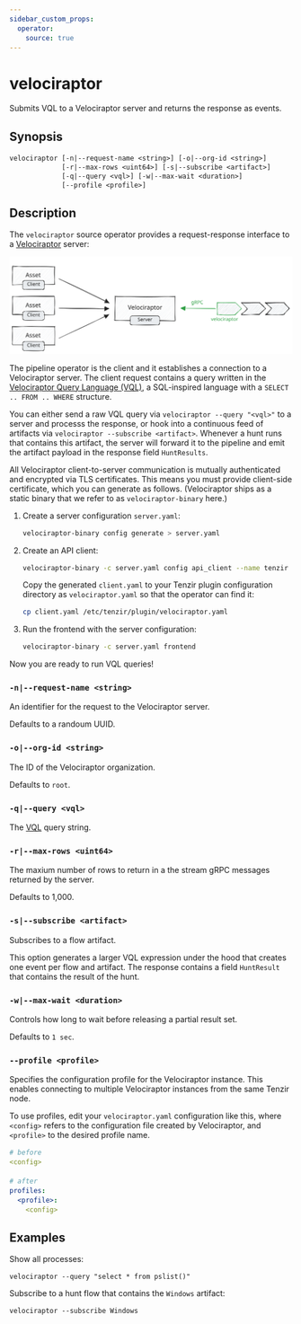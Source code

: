 ```yaml
---
sidebar_custom_props:
  operator:
    source: true
---
```


# velociraptor

Submits VQL to a Velociraptor server and returns the response as events.

## Synopsis

```
velociraptor [-n|--request-name <string>] [-o|--org-id <string>]
             [-r|--max-rows <uint64>] [-s|--subscribe <artifact>]
             [-q|--query <vql>] [-w|--max-wait <duration>]
             [--profile <profile>]
```

## Description

The `velociraptor` source operator provides a request-response interface to a
[Velociraptor](https://docs.velociraptor.app) server:

![Velociraptor](velociraptor.excalidraw.svg)

The pipeline operator is the client and it establishes a connection to a
Velociraptor server. The client request contains a query written in the
[Velociraptor Query Language (VQL)][vql], a SQL-inspired language with a `SELECT
.. FROM .. WHERE` structure.

[vql]: https://docs.velociraptor.app/docs/vql

You can either send a raw VQL query via `velociraptor --query "<vql>"` to a
server and processs the response, or hook into a continuous feed of artifacts
via `velociraptor --subscribe <artifact>`. Whenever a hunt runs that contains
this artifact, the server will forward it to the pipeline and emit the artifact
payload in the response field `HuntResults`.

All Velociraptor client-to-server communication is mutually authenticated and
encrypted via TLS certificates. This means you must provide client-side
certificate, which you can generate as follows. (Velociraptor ships as a static
binary that we refer to as `velociraptor-binary` here.)

1. Create a server configuration `server.yaml`:
   ```bash
   velociraptor-binary config generate > server.yaml
   ```

2. Create an API client:
   ```bash
   velociraptor-binary -c server.yaml config api_client --name tenzir client.yaml
   ```

   Copy the generated `client.yaml` to your Tenzir plugin configuration
   directory as `velociraptor.yaml` so that the operator can find it:
   ```bash
   cp client.yaml /etc/tenzir/plugin/velociraptor.yaml
   ```

3. Run the frontend with the server configuration:
   ```bash
   velociraptor-binary -c server.yaml frontend
   ```

Now you are ready to run VQL queries!

### `-n|--request-name <string>`

An identifier for the request to the Velociraptor server.

Defaults to a randoum UUID.

### `-o|--org-id <string>`

The ID of the Velociraptor organization.

Defaults to `root`.

### `-q|--query <vql>`

The [VQL][vql] query string.

### `-r|--max-rows <uint64>`

The maxium number of rows to return in a the stream gRPC messages returned by
the server.

Defaults to 1,000.

### `-s|--subscribe <artifact>`

Subscribes to a flow artifact.

This option generates a larger VQL expression under the hood that creates one
event per flow and artifact. The response contains a field `HuntResult` that
contains the result of the hunt.

### `-w|--max-wait <duration>`

Controls how long to wait before releasing a partial result set.

Defaults to `1 sec`.

### `--profile <profile>`

Specifies the configuration profile for the Velociraptor instance. This enables
connecting to multiple Velociraptor instances from the same Tenzir node.

To use profiles, edit your `velociraptor.yaml` configuration like this, where
`<config>` refers to the configuration file created by Velociraptor, and
`<profile>` to the desired profile name.

```yaml
# before
<config>

# after
profiles:
  <profile>:
    <config>
```

## Examples

Show all processes:

```
velociraptor --query "select * from pslist()"
```

Subscribe to a hunt flow that contains the `Windows` artifact:

```
velociraptor --subscribe Windows
```
